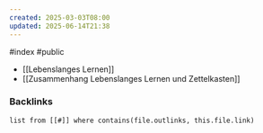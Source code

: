 ```yaml
---
created: 2025-03-03T08:00
updated: 2025-06-14T21:38
---
```

#index #public

- [[Lebenslanges Lernen]]
- [[Zusammenhang Lebenslanges Lernen und Zettelkasten]]


### Backlinks
```dataview 
list from [[#]] where contains(file.outlinks, this.file.link)
```


